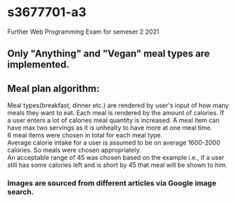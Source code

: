 # s3677701-a3
Further Web Programming Exam for semeser 2 2021

## Only "Anything" and "Vegan" meal types are implemented.

## Meal plan algorithm:
Meal types(breakfast, dinner etc.) are rendered by user's input of how many meals they want to eat.
Each meal is rendered by the amount of calories. If a user enters a lot of calories meal quantity is increased.
A meal item can have max two servings as it is unhealty to have more at one meal time.
<br>
6 meal items were chosen in total for each meal type.
<br>
Average calorie intake for a user is assumed to be on average 1600-2000 calories. So meals were chosen appropriately.
<br>
An acceptable range of 45 was chosen based on the example i.e., if a user still has some calories left and is short by 45 that meal will be shown to him.

### Images are sourced from different articles via Google image search.